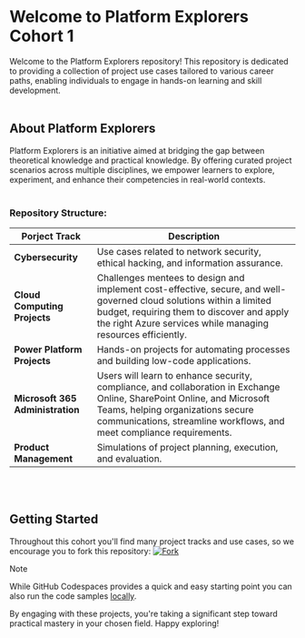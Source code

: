 # Welcome to Platform Explorers Cohort 1

Welcome to the Platform Explorers repository! This repository is dedicated to providing a collection of project use cases tailored to various career paths, enabling individuals to engage in hands-on learning and skill development.
<br> <br>

## About Platform Explorers
Platform Explorers is an initiative aimed at bridging the gap between theoretical knowledge and practical knowledge. By offering curated project scenarios across multiple disciplines, we empower learners to explore, experiment, and enhance their competencies in real-world contexts.​
<br> <br>

### Repository Structure:

| Porject Track | Description |
|----------|-------------|
| **Cybersecurity** | Use cases related to network security, ethical hacking, and information assurance. |
| **Cloud Computing Projects** | Challenges mentees to design and implement cost-effective, secure, and well-governed cloud solutions within a limited budget, requiring them to discover and apply the right Azure services while managing resources efficiently. |
| **Power Platform Projects** | Hands-on projects for automating processes and building low-code applications. |
| **Microsoft 365 Administration** | Users will learn to enhance security, compliance, and collaboration in Exchange Online, SharePoint Online, and Microsoft Teams, helping organizations secure communications, streamline workflows, and meet compliance requirements. |
| **Product Management** | Simulations of project planning, execution, and evaluation. |

<br> <br>

## Getting Started
 
Throughout this cohort you'll find many project tracks and use cases, so we encourage you to fork this repository:
 [![Fork](https://img.shields.io/badge/Fork-Repository-blue?style=flat-square)](https://github.com/PlatformExplorers/Platform-Explorers-Cohort-1/fork)




> [!NOTE]
>
> While GitHub Codespaces provides a quick and easy starting point you can also run the code samples [locally](./setup/README.md#option-2--running-the-app-locally).
>
> 
>  

By engaging with these projects, you're taking a significant step toward practical mastery in your chosen field. Happy exploring!​


